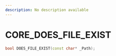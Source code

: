 ```yaml
---
description: No description available 
---
```


# CORE\_DOES_FILE_EXIST

```cpp
bool DOES_FILE_EXIST(const char* _Path);
```